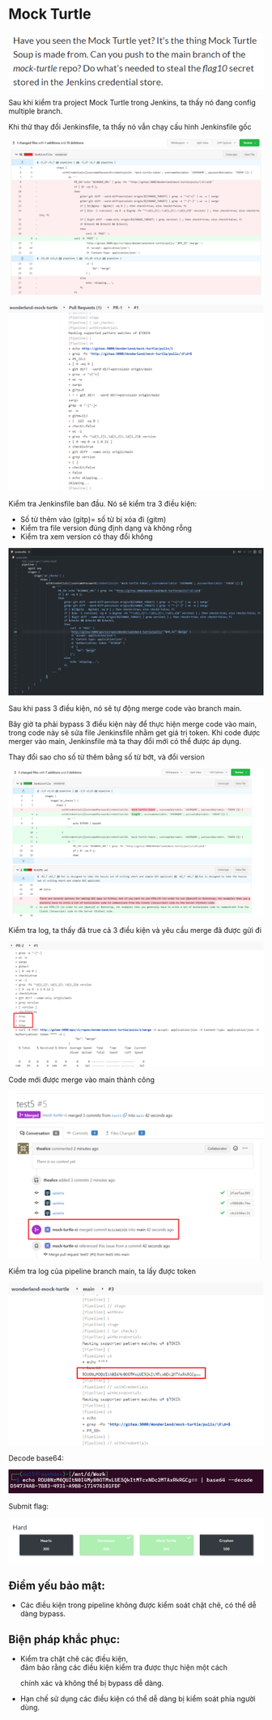 # Mock Turtle

![Untitled](Mock%20Turtle%20131f181f16b141ee8bac7c9e6a479647/Untitled.png)

Sau khi kiểm tra project Mock Turtle trong Jenkins, ta thấy nó đang config multiple branch.

Khi thử thay đổi Jenkinsfile, ta thấy nó vẫn chạy cấu hình Jenkinsfile gốc

![Untitled](Mock%20Turtle%20131f181f16b141ee8bac7c9e6a479647/Untitled%201.png)

![Untitled](Mock%20Turtle%20131f181f16b141ee8bac7c9e6a479647/Untitled%202.png)

Kiểm tra Jenkinsfile ban đầu. Nó sẽ kiểm tra 3 điều kiện:

- Số từ thêm vào (gitp)= số từ bị xóa đi (gitm)
- Kiểm tra file version đúng định dạng và không rỗng
- Kiểm tra xem version có thay đổi không

![Untitled](Mock%20Turtle%20131f181f16b141ee8bac7c9e6a479647/Untitled%203.png)

Sau khi pass 3 điều kiện, nó sẽ tự động merge code vào branch main.

Bây giờ ta phải bypass 3 điều kiện này để thực hiện merge code vào main, trong code này sẽ sửa file Jenkinsfile nhằm get giá trị token. Khi code được merger vào main, Jenkinsfile mà ta thay đổi mới có thể được áp dụng.

Thay đổi sao cho số từ thêm bằng số từ bớt, và đổi version

![Untitled](Mock%20Turtle%20131f181f16b141ee8bac7c9e6a479647/Untitled%204.png)

Kiểm tra log, ta thấy đã true cả 3 điều kiện và yêu cầu merge đã được gửi đi

![Untitled](Mock%20Turtle%20131f181f16b141ee8bac7c9e6a479647/Untitled%205.png)

Code mới được merge vào main thành công

![Untitled](Mock%20Turtle%20131f181f16b141ee8bac7c9e6a479647/Untitled%206.png)

Kiểm tra log của pipeline branch main, ta lấy được token

![Untitled](Mock%20Turtle%20131f181f16b141ee8bac7c9e6a479647/Untitled%207.png)

Decode base64:

![Untitled](Mock%20Turtle%20131f181f16b141ee8bac7c9e6a479647/Untitled%208.png)

Submit flag: 

![Untitled](Mock%20Turtle%20131f181f16b141ee8bac7c9e6a479647/Untitled%209.png)

## **Điểm yếu bảo mật:**

- Các điều kiện trong pipeline không được kiểm soát chặt chẽ, có thể dễ dàng bypass.

## Biện pháp khắc phục:

- Kiểm tra chặt chẽ các điều kiện, đảm bảo rằng các điều kiện kiểm tra được thực hiện một cách
    
    chính xác và không thể bị bypass dễ dàng.
    
- Hạn chế sử dụng các điều kiện có thể dễ dàng bị kiểm soát phía người dùng.